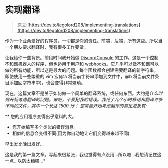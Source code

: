 # 实现翻译

> 原文:[https://dev.to/legolord208/implementing-translations](https://dev.to/legolord208/implementing-translations)

作为一个业余爱好的程序员，一切都是你的责任。前端，后端，所有这些。所以当一个朋友要求翻译时，我有很多工作要做。

让我给你一些背景。前段时间我开始做 [DiscordConsole](https://github.com/LEGOlord208/DiscordConsole/) 的工作。这是一个控制不和谐机器人的程序，但也适用于用户和 webhooks。它几乎可以做不和谐可以做的所有功能，所以这是最大的问题。每个函数都会创建需要翻译的新字符串。
即使使用一些繁重的 vim 宏(@a 将当前字符串添加到文件中，@b 将当前文件条目添加回字符串中)，也会变得非常繁琐。

现在，这篇文章不是关于如何做一个简单的翻译系统，或任何东西。大约是*什么时候开始考虑翻译的问题。来吧，不要犯我的错误。我花了几个小时移动和翻译许多不同的文件，其中一个长达 1500 行！
您需要开始考虑翻译的常见迹象有:*

 **   您的应用程序变得出乎意料的大。
*   您开始编写多个类似的错误消息。
*   相似的信息会变得不同(因为你自动地让它们变得越来越不同)

早出发比晚出发好...

这是我的第一篇文章。写起来很紧张，我也觉得有点没用...所以嗯...我想请记住这一点...以防太糟糕...*